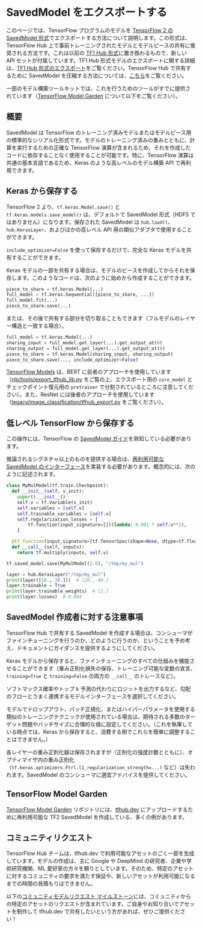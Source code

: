<!--* freshness: { owner: 'maringeo' reviewed: '2022-10-07' } *-->

# SavedModel をエクスポートする

このページでは、TensorFlow プログラムのモデルを [TensorFlow 2 の SavedModel 形式](https://www.tensorflow.org/guide/saved_model)でエクスポートする方法について説明します。この形式は、TensorFlow Hub 上で事前トレーニングされたモデルとモデルピースの共有に推奨される方法です。これは以前の [TF1 Hub 形式](tf1_hub_module.md)に置き換わるもので、新しい API セットが付属しています。TF1 Hub 形式モデルのエクスポートに関する詳細は、[TF1 Hub 形式のエクスポート](exporting_hub_format.md)をご覧ください。TensorFlow Hub で共有するために  SavedModel を圧縮する方法については、[こちら](writing_documentation.md#model-specific_asset_content)をご覧ください。

一部のモデル構築ツールキットでは、これを行うためのツールがすでに提供されています（[TensorFlow Model Garden](#tensorflow-model-garden) について以下をご覧ください）。

## 概要

SavedModel は TensorFlow のトレーニング済みモデルまたはモデルピース用の標準的なシリアル化形式です。モデルのトレーニング済みの重みとともに、計算を実行するための正確な TensorFlow 演算が含まれるため、それを作成したコードに依存することなく使用することが可能です。特に、TensorFlow 演算は共通の基本言語であるため、Keras のような高レベルのモデル構築 API で再利用できます。

## Keras から保存する

TensorFlow 2 より、`tf.keras.Model.save()` と `tf.keras.models.save_model()` は、デフォルトで SavedModel 形式（HDF5 ではありません）になります。保存された SavedModel は `hub.load()`、`hub.KerasLayer`、およびほかの高レベル API 用の類似アダプタで使用することができます。

`include_optimizer=False` を使って保存するだけで、完全な Keras モデルを共有することができます。

Keras モデルの一部を共有する場合は、モデルのピースを作成してからそれを保存します。このようなコードは、次のように始めから作成することができます。

```python
piece_to_share = tf.keras.Model(...)
full_model = tf.keras.Sequential([piece_to_share, ...])
full_model.fit(...)
piece_to_share.save(...)
```

または、その後で共有する部分を切り取ることもできます（フルモデルのレイヤー構造と一致する場合）。

```python
full_model = tf.keras.Model(...)
sharing_input = full_model.get_layer(...).get_output_at(0)
sharing_output = full_model.get_layer(...).get_output_at(0)
piece_to_share = tf.keras.Model(sharing_input, sharing_output)
piece_to_share.save(..., include_optimizer=False)
```

[TensorFlow Models](https://github.com/tensorflow/models) は、BERT に前者のアプローチを使用しています（[nlp/tools/export_tfhub_lib.py](https://github.com/tensorflow/models/blob/master/official/nlp/tools/export_tfhub_lib.py) をご覧の上、エクスポート用の `core_model` とチェックポイント復元用の `pretrainer` で分割されているところに注意してください）。また、ResNet には後者のアプローチを使用しています（[legacy/image_classification/tfhub_export.py](https://github.com/tensorflow/models/blob/master/official/legacy/image_classification/resnet/tfhub_export.py) をご覧ください）。

## 低レベル TensorFlow から保存する

この操作には、TensorFlow の [SavedModel ガイド](https://www.tensorflow.org/guide/saved_model)を熟知している必要があります。

推論されるシグネチャ以上のものを提供する場合は、[再利用可能な SavedModel のインターフェース](reusable_saved_models.md)を実装する必要があります。概念的には、次のように記述されます。

```python
class MyMulModel(tf.train.Checkpoint):
  def __init__(self, v_init):
    super().__init__()
    self.v = tf.Variable(v_init)
    self.variables = [self.v]
    self.trainable_variables = [self.v]
    self.regularization_losses = [
        tf.function(input_signature=[])(lambda: 0.001 * self.v**2),
    ]

  @tf.function(input_signature=[tf.TensorSpec(shape=None, dtype=tf.float32)])
  def __call__(self, inputs):
    return tf.multiply(inputs, self.v)

tf.saved_model.save(MyMulModel(2.0), "/tmp/my_mul")

layer = hub.KerasLayer("/tmp/my_mul")
print(layer([10., 20.]))  # [20., 40.]
layer.trainable = True
print(layer.trainable_weights)  # [2.]
print(layer.losses)  # 0.004
```

## SavedModel 作成者に対する注意事項

TensorFlow Hub で共有する SavedModel を作成する場合は、コンシューマがファインチューニングを行うのか、どのように行うのか、ということを予め考え、ドキュメントにガイダンスを提供するようにしてください。

Keras モデルから保存すると、ファインチューニングのすべての仕組みを機能させることができます（重み正則化損失の保存、トレーニング可能な変数の宣言、`training=True` と `training=False` の両方の `__call__` のトレースなど）。

ソフトマックス確率やトップ k 予測の代わりにロジットを出力するなど、勾配のフローとうまく連携するモデルインターフェースを選択してください。

モデルでドロップアウト、バッチ正規化、またはハイパーパラメータを使用する類似のトレーニングテクニックが使用されている場合は、期待される多数のターゲット問題やバッチサイズに合理的な値に設定してください。（これを執筆している時点では、Keras から保存すると、消費する側でこれらを簡単に調整することはできません。）

各レイヤーの重み正則化器は保存されますが（正則化の強度計数とともに）、オプティマイザ内の重み正則化（`tf.keras.optimizers.Ftrl.l1_regularization_strength=...)` など）は失われます。SavedModel のコンシューマに適宜アドバイスを提供してください。

<a name="tensorflow-model-garden"></a>

## TensorFlow Model Garden

[TensorFlow Model Garden](https://github.com/tensorflow/models/tree/master/official) リポジトリには、[tfhub.dev](https://tfhub.dev/) にアップロードするために再利用可能な TF2 SavedModel を作成している、多くの例があります。

## コミュニティリクエスト

TensorFlow Hub チームは、tfhub.dev で利用可能なアセットのごく一部を生成しています。モデルの作成は、主に Google や DeepMind の研究者、企業や学術研究機関、ML 愛好家の方々を頼りとしています。そのため、特定のアセットに対するコミュニティの要求を満たす保証や、新しいアセットが利用可能になるまでの時間の見積もりはできません。

以下の[コミュニティモデルリクエスト マイルストーン](https://github.com/tensorflow/hub/milestone/1)には、コミュニティからの特定のアセットのリクエストが含まれています。ご自身やお知り合いでアセットを制作して tfhub.dev で共有したいという方があれば、ぜひご提供ください！
